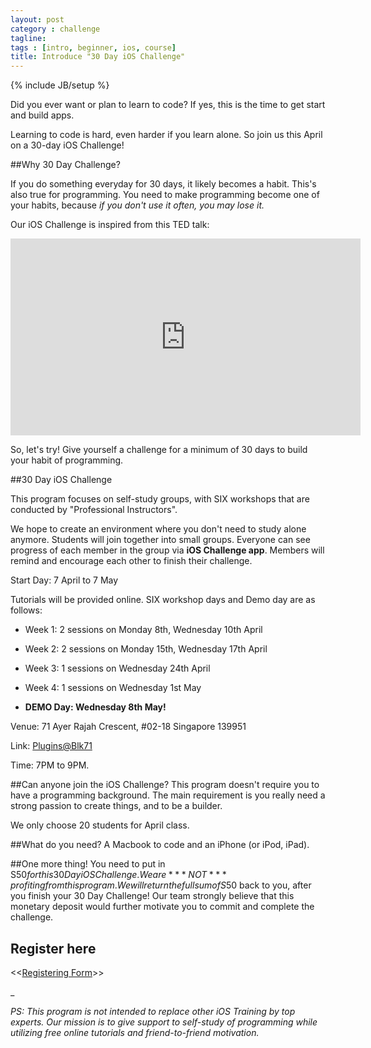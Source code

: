 ```yaml
---
layout: post
category : challenge
tagline: 
tags : [intro, beginner, ios, course]
title: Introduce "30 Day iOS Challenge"
---
```

{% include JB/setup %}

Did you ever want or plan to learn to code? If yes, this is the time to get start and build apps.

Learning to code is hard, even harder if you learn alone. So join us this April on a 30-day iOS Challenge!

##Why 30 Day Challenge?

If you do something everyday for 30 days, it likely becomes a habit. This's also true for programming. You need to make programming become one of your habits, because _if you don't use it often, you may lose it._ 

Our iOS Challenge is inspired from this TED talk:
<iframe width="560px" height="315px" src="http://embed.ted.com/talks/lang/en/matt_cutts_try_something_new_for_30_days.html" frameborder="0" scrolling="no">
</iframe>
 

So, let's try! Give yourself a challenge for a minimum of 30 days to build your habit of programming.

##30 Day iOS Challenge 

This program focuses on self-study groups, with SIX workshops that are conducted by "Professional Instructors".

We hope to create an environment where you don't need to study alone anymore. Students will join together into small groups. Everyone can see progress of each member in the group via __iOS Challenge app__. Members will remind and encourage each other to finish their challenge.

Start Day: 7 April to 7 May

Tutorials will be provided online. SIX workshop days and Demo day are as follows:

  - Week 1: 2 sessions on Monday 8th, Wednesday 10th April

  - Week 2: 2 sessions on Monday 15th, Wednesday 17th April

  - Week 3: 1 sessions on Wednesday 24th April

  - Week 4: 1 sessions on Wednesday 1st May
  
  - __DEMO Day: Wednesday 8th May!__

Venue: 71 Ayer Rajah Crescent, #02-18
Singapore 139951

Link: [Plugins@Blk71](http://www2.blk71.com/)

Time: 7PM to 9PM.

##Can anyone join the iOS Challenge?
This program doesn't require you to have a programming background. The main requirement is you really need a strong passion to create things, and to be a builder.

We only choose 20 students for April class.

##What do you need?
A Macbook to code and an iPhone (or iPod, iPad).

##One more thing!
You need to put in S$50 for this 30 Day iOS Challenge. We are ***NOT*** profiting from this program. We will return the full sum of S$50 back to you, after you finish your 30 Day Challenge! Our team strongly believe that this monetary deposit would further motivate you to commit and complete the challenge.


## Register here
<<<a href="https://docs.google.com/forms/d/1GX6XK6Kp82DOA3Jmsvjr3-GbbT_ytYlhlA-7RAILsjg/viewform" target="_blank">Registering Form</a>>>

_

_PS: This program is not intended to replace other iOS Training by top experts. Our mission is to give support to self-study of programming while utilizing free online tutorials and friend-to-friend motivation._
